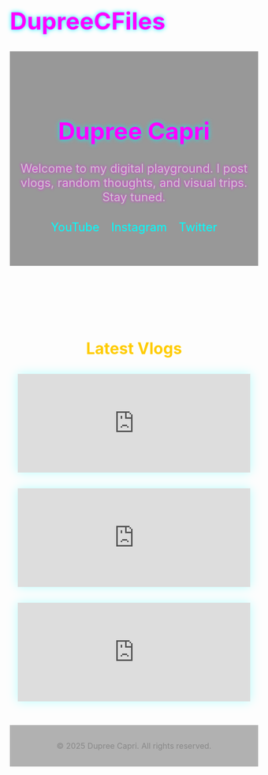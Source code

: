 # DupreeCFiles
<!DOCTYPE html>
<html lang="en">
<head>
  <meta charset="UTF-8" />
  <meta name="viewport" content="width=device-width, initial-scale=1.0" />
  <title>Dupree Capri</title>
  <style>
    @import url('https://fonts.googleapis.com/css2?family=Orbitron:wght@400;700&family=VT323&display=swap');

    body {
      margin: 0;
      padding: 0;
      font-family: 'VT323', monospace;
      background: linear-gradient(135deg, #0f0c29, #302b63, #24243e);
      color: #e0e0e0;
      overflow-x: hidden;
    }

    header {
      text-align: center;
      padding: 4rem 1rem;
      background: rgba(0, 0, 0, 0.4);
    }

    h1 {
      font-family: 'Orbitron', sans-serif;
      font-size: 3rem;
      color: #ff00ff;
      text-shadow: 0 0 10px #00f0ff;
    }

    p.bio {
      max-width: 600px;
      margin: 1rem auto;
      font-size: 1.5rem;
      color: #ccc;
      text-shadow: 0 0 5px #ff00ff;
    }

    .social-links {
      display: flex;
      justify-content: center;
      gap: 1.5rem;
      margin-top: 2rem;
    }

    .social-links a {
      color: #00ffff;
      font-size: 1.5rem;
      text-decoration: none;
      transition: transform 0.2s ease;
    }

    .social-links a:hover {
      transform: scale(1.2);
      text-shadow: 0 0 10px #00ffff;
    }

    section.videos {
      padding: 3rem 1rem;
      text-align: center;
    }

    section.videos h2 {
      font-size: 2rem;
      margin-bottom: 2rem;
      color: #ffcc00;
    }

    .video-grid {
      display: grid;
      grid-template-columns: repeat(auto-fit, minmax(300px, 1fr));
      gap: 2rem;
      justify-items: center;
    }

    iframe {
      width: 100%;
      height: 200px;
      border: none;
      box-shadow: 0 0 20px #00ffff44;
    }

    footer {
      text-align: center;
      padding: 2rem 1rem;
      font-size: 1rem;
      color: #888;
      background: rgba(0, 0, 0, 0.3);
    }
  </style>
</head>
<body>

  <header>
    <h1>Dupree Capri</h1>
    <p class="bio">Welcome to my digital playground. I post vlogs, random thoughts, and visual trips. Stay tuned.</p>
    <div class="social-links">
      <a href="https://youtube.com/" target="_blank">YouTube</a>
      <a href="https://instagram.com/" target="_blank">Instagram</a>
      <a href="https://twitter.com/" target="_blank">Twitter</a>
    </div>
  </header>

  <section class="videos">
    <h2>Latest Vlogs</h2>
    <div class="video-grid">
      <iframe src="https://www.youtube.com/embed/dQw4w9WgXcQ" allowfullscreen></iframe>
      <iframe src="https://www.youtube.com/embed/tgbNymZ7vqY" allowfullscreen></iframe>
      <iframe src="https://www.youtube.com/embed/ScMzIvxBSi4" allowfullscreen></iframe>
    </div>
  </section>

  <footer>
    &copy; 2025 Dupree Capri. All rights reserved.
  </footer>

</body>
</html>
